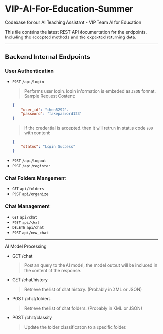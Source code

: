 # VIP-AI-For-Education-Summer
Codebase for our AI Teaching Assistant - VIP Team AI for Education

This file contains the latest REST API documentation for the endpoints.
Including the accepted methods and the expected returning data.

---

## Backend Internal Endpoints

### User Authentication

- `POST` `/api/login`
    > Performs user login, login information is embeded as `JSON` format.
    > Sample Request Content:
    ```json
    {
        "user_id": "chen5292",
        "password": "fakepasword123"
    }
    ```
    > If the credential is accepted, then it will retrun in status code `200` with content:
    ```json
    {
        "status": "Login Success"
    }
    ```
- `POST` `/api/logout`
- `POST` `/api/register`

### Chat Folders Mangement

- `GET` `api/folders`
- `POST` `api/organize`

### Chat Management

- `GET` `api/chat`
- `POST` `api/chat`
- `DELETE` `api/chat`
- `POST` `api/new_chat`


---

AI Model Processing
- GET /chat
    > Post an query to the AI model, the model output will be included in the content of the response.
- GET /chat/history
    > Retrieve the list of chat history. (Probably in XML or JSON)
- POST /chat/folders
    > Retrieve the list of chat folders. (Probably in XML or JSON)
- POST /chat/classify
    > Update the folder classification to a specific folder.

